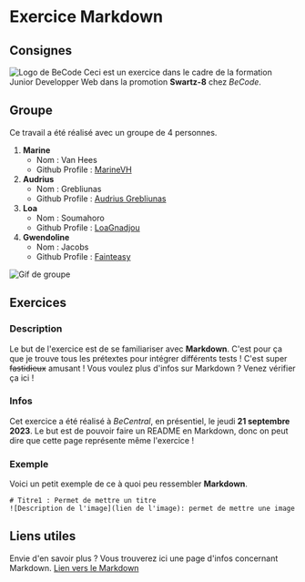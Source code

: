 # Exercice Markdown
## Consignes
![Logo de BeCode](https://www.miresem.be//upload/Fichiers/socialshare.png)
Ceci est un exercice dans le cadre de la formation Junior Developper Web dans la promotion **Swartz-8** chez *BeCode*.


## Groupe
Ce travail a été réalisé avec un groupe de 4 personnes. 
1. **Marine**
    - Nom : Van Hees
    - Github Profile : [MarineVH](https://github.com/MarineVH/)
1. **Audrius**
    - Nom : Grebliunas
    - Github Profile : [Audrius Grebliunas]( https://github.com/AudriusGrebliunas)
1. **Loa**
    - Nom : Soumahoro
    - Github Profile : [LoaGnadjou]( https://github.com/LoaGnadjou/)
1. **Gwendoline**
    - Nom : Jacobs
    - Github Profile : [Fainteasy]( https://github.com/Fainteasy/)
    

![Gif de groupe](https://media4.giphy.com/media/kIRSvV2IKk0UN0Rb8l/giphy.gif?cid=ecf05e470vu2g9jcndayuksfgl19n0k3gmltinkncymh4haq&ep=v1_gifs_search&rid=giphy.gif&ct=g)

## Exercices
### Description
Le but de l'exercice est de se familiariser avec **Markdown**. C'est pour ça que je trouve tous les prétextes pour intégrer différents tests ! C'est super ~~fastidieux~~ amusant ! Vous voulez plus d'infos sur Markdown ? Venez vérifier ça ici !

### Infos
Cet exercice a été réalisé à *BeCentral*, en présentiel, le jeudi **21 septembre 2023**. Le but est de pouvoir faire un README en Markdown, donc on peut dire que cette page représente même l'exercice !

### Exemple
Voici un petit exemple de ce à quoi peu ressembler **Markdown**.

    # Titre1 : Permet de mettre un titre
    ![Description de l'image](lien de l'image): permet de mettre une image
## Liens utiles
Envie d'en savoir plus ? Vous trouverez ici une page d'infos concernant Markdown. [Lien vers le Markdown](/Markdown.md)
    

